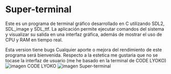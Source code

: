 # Super-terminal
Este es un programa de terminal gráfico desarrollado en C utilizando SDL2, SDL_image y SDL_ttf. La aplicación permite ejecutar comandos del sistema y visualizar su salida en una interfaz gráfica, además de mostrar el uso de CPU y RAM en tiempo real.

Esta version tiene bugs Cualquier aporte o mejora del rendimiento de este programa será bienvenida.
Respecto a la estetica me gustaria que no se tocase la interfaz de usuario (me he basado en la terminal de CODE LYOKO)
![imagen](https://github.com/user-attachments/assets/33ece103-ad4d-4d1d-a369-5b9d3a21fc0a)
CODE LYOKO
![imagen](https://github.com/user-attachments/assets/2d67da56-589a-43d5-b8ba-3d04483a0fca)
Super-terminal




